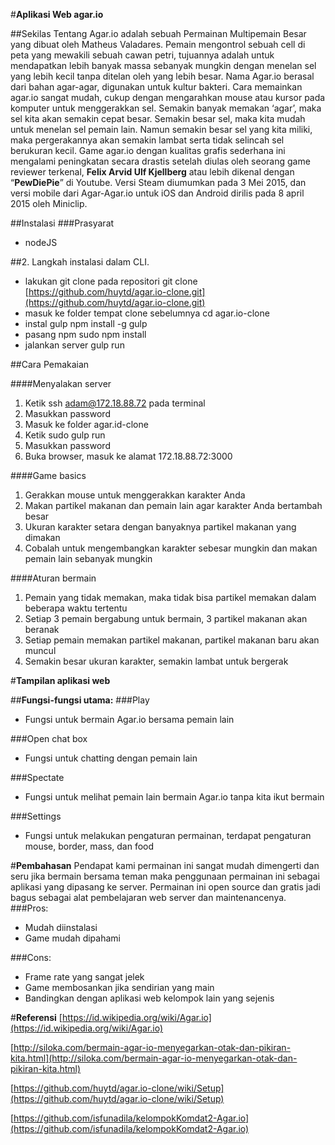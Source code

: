 #****Aplikasi Web agar.io****

##Sekilas Tentang
Agar.io adalah sebuah Permainan Multipemain Besar yang dibuat oleh Matheus Valadares. Pemain mengontrol sebuah cell di peta yang mewakili sebuah cawan petri, tujuannya adalah untuk mendapatkan lebih banyak massa sebanyak mungkin dengan menelan sel yang lebih kecil tanpa ditelan oleh yang lebih besar. Nama Agar.io berasal dari bahan agar-agar, digunakan untuk kultur bakteri.
Cara memainkan agar.io sangat mudah, cukup dengan mengarahkan mouse atau kursor pada komputer untuk menggerakkan sel. Semakin banyak memakan ‘agar’, maka sel kita akan semakin cepat besar. Semakin besar sel, maka kita mudah untuk menelan sel pemain lain. Namun semakin besar sel yang kita miliki, maka pergerakannya akan semakin lambat serta tidak selincah sel berukuran kecil.
Game agar.io dengan kualitas grafis sederhana ini mengalami peningkatan secara drastis setelah diulas oleh seorang game reviewer terkenal, ****Felix Arvid Ulf Kjellberg**** atau lebih dikenal dengan “****PewDiePie****” di Youtube.
Versi Steam diumumkan pada 3 Mei 2015, dan versi mobile dari Agar-Agar.io untuk iOS dan Android dirilis pada 8 april 2015 oleh Miniclip.

##Instalasi 
###Prasyarat
* nodeJS
		

##2. Langkah instalasi dalam CLI.
* lakukan git clone pada repositori  git clone [https://github.com/huytd/agar.io-clone.git](https://github.com/huytd/agar.io-clone.git)
* masuk ke folder tempat clone sebelumnya  cd agar.io-clone
* instal gulp npm install -g gulp
* pasang npm 
			sudo npm install
* jalankan server gulp run 

##Cara Pemakaian

####Menyalakan server
1. Ketik ssh adam@172.18.88.72 pada terminal
2. Masukkan password
3. Masuk ke folder agar.id-clone
4. Ketik sudo gulp run
5. Masukkan password
6. Buka browser, masuk ke alamat 172.18.88.72:3000

####Game basics
1. Gerakkan mouse untuk menggerakkan karakter Anda
2. Makan partikel makanan dan pemain lain agar karakter Anda bertambah besar
3. Ukuran karakter setara dengan banyaknya partikel makanan yang dimakan
4. Cobalah untuk mengembangkan karakter sebesar mungkin dan makan pemain lain sebanyak mungkin

####Aturan bermain
1. Pemain yang tidak memakan, maka tidak bisa partikel memakan dalam beberapa waktu tertentu
2. Setiap 3 pemain bergabung untuk bermain, 3 partikel makanan akan beranak
3. Setiap pemain memakan partikel makanan, partikel makanan baru akan muncul
4. Semakin besar ukuran karakter, semakin lambat untuk bergerak

#****Tampilan aplikasi web****





##****Fungsi-fungsi utama:****
###Play
* Fungsi untuk bermain Agar.io bersama pemain lain

###Open chat box
* Fungsi untuk chatting dengan pemain lain

###Spectate
* Fungsi untuk melihat pemain lain bermain Agar.io tanpa kita ikut bermain

###Settings
* Fungsi untuk melakukan pengaturan permainan, terdapat pengaturan mouse, border, mass, dan food


#****Pembahasan****
Pendapat kami permainan ini sangat mudah dimengerti dan seru jika bermain bersama teman maka penggunaan permainan ini sebagai aplikasi yang dipasang ke server. Permainan ini open source dan gratis jadi bagus sebagai alat pembelajaran web server dan maintenancenya.
###Pros: 
* Mudah diinstalasi
* Game mudah dipahami

###Cons:
* Frame rate yang sangat jelek
* Game membosankan jika sendirian yang main
* Bandingkan dengan aplikasi web kelompok lain yang sejenis


#****Referensi****
[https://id.wikipedia.org/wiki/Agar.io](https://id.wikipedia.org/wiki/Agar.io)

[http://siloka.com/bermain-agar-io-menyegarkan-otak-dan-pikiran-kita.html](http://siloka.com/bermain-agar-io-menyegarkan-otak-dan-pikiran-kita.html)

[https://github.com/huytd/agar.io-clone/wiki/Setup](https://github.com/huytd/agar.io-clone/wiki/Setup)

[https://github.com/isfunadila/kelompokKomdat2-Agar.io](https://github.com/isfunadila/kelompokKomdat2-Agar.io)

